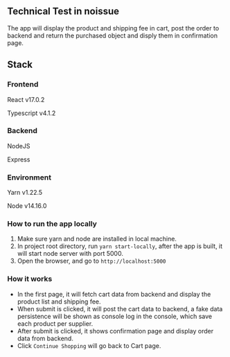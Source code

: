 ## Technical Test in noissue

The app will display the product and shipping fee in cart, post the order to backend and return the purchased object and disply them in confirmation page.

## Stack

### Frontend

React v17.0.2

Typescript v4.1.2

### Backend

NodeJS 

Express

### Environment

Yarn v1.22.5

Node v14.16.0

### How to run the app locally

1. Make sure yarn and node are installed in local machine.
2. In project root directory, run `yarn start-locally`, after the app is built, it will start node server with port 5000.
3. Open the browser, and go to `http://localhost:5000`

### How it works

- In the first page, it will fetch cart data from backend and display the product list and shipping fee.
- When submit is clicked, it will post the cart data to backend, a fake data persistence will be shown as console log in the console, which save each product per supplier.
- After submit is clicked, it shows confirmation page and display order data from backend.
- Click `Continue Shopping` will go back to Cart page.
